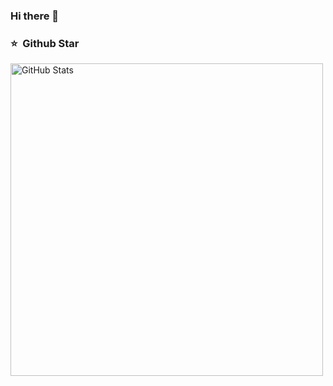 ### Hi there 👋

<!--
**haozhangcn/haozhangcn** is a ✨ _special_ ✨ repository because its `README.md` (this file) appears on your GitHub profile.

Here are some ideas to get you started:

- 🔭 I’m currently working on ...
- 🌱 I’m currently learning ...
- 👯 I’m looking to collaborate on ...
- 🤔 I’m looking for help with ...
- 💬 Ask me about ...
- 📫 How to reach me: ...
- 😄 Pronouns: ...
- ⚡ Fun fact: ...
-->

### ⭐️ &nbsp;Github Star

<img width="500px"  alt="GitHub Stats" src="https://github-readme-stats.vercel.app/api?username=haozhangcn&count_private=true&show_icons=true"/>
